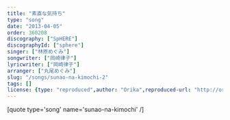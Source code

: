 ```yaml
---
title: "素直な気持ち"
type: "song"
date: "2013-04-05"
order: 360208
discography: ["SpHERE"]
discographyId: ["sphere"]
singer: ["林原めぐみ"]
songwriter: ["岡崎律子"]
lyricwriter: ["岡崎律子"]
arranger: ["丸尾めぐみ"]
slug: "/songs/sunao-na-kimochi-2"
tags: []
license: {type: "reproduced",author: "Orika",reproduced-url: "http://orikamushi.myweb.hinet.net",reproduced-website: "織歌蟲"}
---
```


\[quote type='song' name='sunao-na-kimochi' /\]
